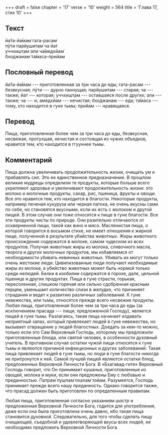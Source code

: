 +++
draft = false
chapter = '17'
verse = '10'
weight = 564
title = 'Глава 17, стих 10'
+++
## Текст

йа̄та-йа̄мам̇ гата-расам̇  
пӯти парйушитам̇ ча йат  
уччхишт̣ам апи ча̄медхйам̇  
бходжанам̇ та̄маса-прийам

## Пословный перевод

йа̄та-йа̄мам --- приготовленная за три часа до еды; гата-расам ---
безвкусная; пӯти --- дурно пахнущая; парйушитам --- старая; ча ---
также; йат --- которая; уччхишт̣ам --- оставшаяся после других; апи ---
также; ча --- и; амедхйам --- нечистая; бходжанам --- еда; та̄маса ---
тому, кто находится в гуне тьмы; прийам --- нравящаяся.

## Перевод

Пища, приготовленная более чем за три часа до еды, безвкусная, несвежая,
протухшая, нечистая и состоящая из чужих объедков, нравится тем, кто
находится в ггууннее тьмы.

## Комментарий

Пища должна увеличивать продолжительность жизни, очищать ум и прибавлять
сил. Это ее единственное предназначение. В прошлом великие мудрецы
определили те продукты, которые больше всего укрепляют здоровье и
увеличивают продолжительность жизни: это молоко и молочные продукты,
сахар, рис, пшеница, фрукты и овощи. Все это нравится тем, кто находится
в благости. Некоторые продукты, например печеная кукуруза или черная
патока, не очень вкусны сами по себе, но становятся вкусными, если их
есть с молоком и другой пищей. В этом случае они тоже относятся к пище в
гуне благости. Все эти продукты чисты по природе. Они разительно
отличаются от оскверненной пищи, такой как вино и мясо. Маслянистая
пища, о которой говорится в восьмом стихе, не имеет отношения к жирной
пище, полученной в результате убийства животных. Жиры животного
происхождения содержатся в молоке, самом чудесном из всех продуктов.
Получая животные жиры из молока, сливочного масла, творога и других
молочных продуктов, мы избавляемся от необходимости убивать невинных
животных. Убивать их могут только очень жестокие люди. Цивилизованные
люди получают необходимые жиры из молока, а убийство животных может быть
нормой только среди нелюдей. Белки в изобилии содержатся в горохе, дале,
цельной пшенице и других продуктах. Пища в гуне страсти, горькая,
пересоленная, слишком горячая или сильно сдобренная красным перцем,
уменьшает количество слизи в желудке, что причиняет страдания и ведет к
развитию различных заболеваний. К гуне невежества, или тьмы, относятся
прежде всего несвежие продукты. Любая пища, приготовленная более чем за
три часа до еды (за исключением прасада --- пищи, предложенной Господу),
является пищей в гуне тьмы. Разлагаясь, такая пища начинает издавать
неприятный запах, который привлекает людей в гуне невежества, но
вызывает отвращение у людей благостных. Доедать за кем-то можно, только
если это Сам Верховный Господь, которому мы предложили приготовленные
блюда, или святой человек, в особенности духовный учитель. В противном
случае остатки чужой пищи относятся к гуне тьмы и являются причиной
инфекционных и других заболеваний. Такая пища привлекает людей в гуне
тьмы, но люди в гуне благости никогда не притронутся к ней. Самой лучшей
пищей являются остатки блюд, предложенных Верховной Личности Бога. В
«Бхагавад-гите» Верховный Господь говорит, что Он принимает кушанья,
приготовленные из овощей, молока и муки, если они предложены Ему с
любовью и преданностью. Патрам̇ пушпам̇ пхалам̇ тойам. Разумеется, Господь
принимает прежде всего нашу преданность. Однако говорится также, что
прасад должен быть приготовлен по определенным правилам.

Любая пища, приготовленная согласно указаниям *шастр* и предложенная
Верховной Личности Бога, годится для употребления, даже если она была
приготовлена очень давно, ибо такая пища становится духовной.
Следовательно, для того чтобы сделать пищу очищающей, съедобной и
удовлетворяющей вкусы всех людей, ее необходимо предложить Верховной
Личности Бога.
